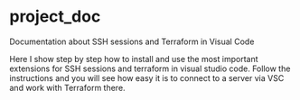 # project_doc
Documentation about SSH sessions and Terraform in Visual Code

Here I show step by step how to install and use the most important extensions for SSH sessions and terraform in visual studio code.
Follow the instructions and you will see how easy it is to connect to a server via VSC and work with Terraform there.
